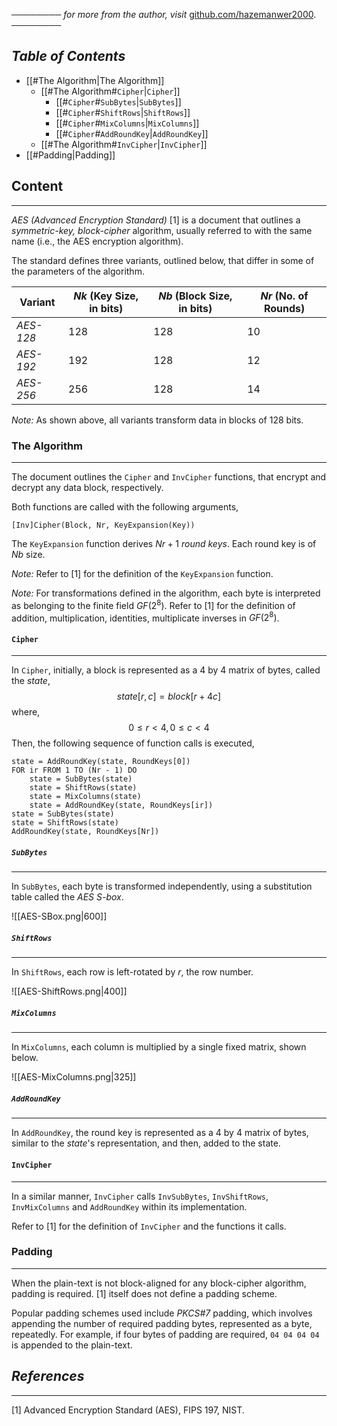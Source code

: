 ──────── *for more from the author, visit* [github.com/hazemanwer2000](https://github.com/hazemanwer2000). ────────
## *Table of Contents*

- [[#The Algorithm|The Algorithm]]
	- [[#The Algorithm#`Cipher`|`Cipher`]]
		- [[#`Cipher`#`SubBytes`|`SubBytes`]]
		- [[#`Cipher`#`ShiftRows`|`ShiftRows`]]
		- [[#`Cipher`#`MixColumns`|`MixColumns`]]
		- [[#`Cipher`#`AddRoundKey`|`AddRoundKey`]]
	- [[#The Algorithm#`InvCipher`|`InvCipher`]]
- [[#Padding|Padding]]
## Content
---
*AES (Advanced Encryption Standard)* [1] is a document that outlines a *symmetric-key, block-cipher* algorithm, usually referred to with the same name (i.e., the AES encryption algorithm).

The standard defines three variants, outlined below, that differ in some of the parameters of the algorithm. 

| Variant   | *Nk* (Key Size, in bits) | *Nb* (Block Size, in bits) | *Nr* (No. of Rounds) |
| --------- | ------------------------ | -------------------------- | -------------------- |
| *AES-128* | $128$                    | $128$                      | $10$                 |
| *AES-192* | $192$                    | $128$                      | $12$                 |
| *AES-256* | $256$                    | $128$                      | $14$                 |
*Note:* As shown above, all variants transform data in blocks of $128$ bits.
### The Algorithm
---
The document outlines the `Cipher` and `InvCipher` functions, that encrypt and decrypt any data block, respectively.

Both functions are called with the following arguments,
```
[Inv]Cipher(Block, Nr, KeyExpansion(Key))
```

The `KeyExpansion` function derives $Nr + 1$ *round keys*. Each round key is of $Nb$ size. 

*Note:* Refer to [1] for the definition of the `KeyExpansion` function.

*Note:* For transformations defined in the algorithm, each byte is interpreted as belonging to the finite field $GF(2^8)$. Refer to [1] for the definition of addition, multiplication, identities, multiplicate inverses in $GF(2^8)$.
#### `Cipher`
---
In `Cipher`, initially, a block is represented as a $4$ by $4$ matrix of bytes, called the *state*,
$$
state[r, c] = block[r + 4c]
$$
where,
$$
0 \le r \lt 4, 0 \le c \lt 4
$$
Then, the following sequence of function calls is executed,
```
state = AddRoundKey(state, RoundKeys[0])
FOR ir FROM 1 TO (Nr - 1) DO
	state = SubBytes(state)
	state = ShiftRows(state)
	state = MixColumns(state)
	state = AddRoundKey(state, RoundKeys[ir])
state = SubBytes(state)
state = ShiftRows(state)
AddRoundKey(state, RoundKeys[Nr])
```
##### `SubBytes`
---
In `SubBytes`, each byte is transformed independently, using a substitution table called the *AES S-box*.

![[AES-SBox.png|600]]
##### `ShiftRows`
---
In `ShiftRows`, each row is left-rotated by $r$, the row number.

![[AES-ShiftRows.png|400]]
##### `MixColumns`
---
In `MixColumns`, each column is multiplied by a single fixed matrix, shown below.

![[AES-MixColumns.png|325]]
##### `AddRoundKey`
---
In `AddRoundKey`, the round key is represented as a $4$ by $4$ matrix of bytes, similar to the *state*'s representation, and then, added to the state.
#### `InvCipher`
---
In a similar manner, `InvCipher` calls `InvSubBytes`, `InvShiftRows`, `InvMixColumns` and `AddRoundKey` within its implementation.

Refer to [1] for the definition of `InvCipher` and the functions it calls.
### Padding
---
When the plain-text is not block-aligned for any block-cipher algorithm, padding is required. [1] itself does not define a padding scheme.

Popular padding schemes used include *PKCS#7* padding, which involves appending the number of required padding bytes, represented as a byte, repeatedly. For example, if four bytes of padding are required, `04 04 04 04` is appended to the plain-text.
## *References*
---
[1] Advanced Encryption Standard (AES), FIPS 197, NIST.